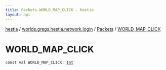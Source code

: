 ```yaml
---
title: Packets.WORLD_MAP_CLICK - hestia
layout: api
---
```


<div class='api-docs-breadcrumbs'><a href="../../index.html">hestia</a> / <a href="../index.html">worlds.gregs.hestia.network.login</a> / <a href="index.html">Packets</a> / <a href="./-w-o-r-l-d_-m-a-p_-c-l-i-c-k.html">WORLD_MAP_CLICK</a></div>

# WORLD_MAP_CLICK

<div class="signature"><code><span class="keyword">const</span> <span class="keyword">val </span><span class="identifier">WORLD_MAP_CLICK</span><span class="symbol">: </span><a href="https://kotlinlang.org/api/latest/jvm/stdlib/kotlin/-int/index.html"><span class="identifier">Int</span></a></code></div>
